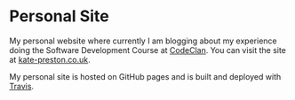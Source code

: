 # Personal Site
My personal website where currently I am blogging about my experience doing the Software Development Course at [CodeClan](http://codeclan.com).
You can visit the site at [kate-preston.co.uk](http://kate-preston.co.uk).

My personal site is hosted on GitHub pages and is built and deployed with [Travis](https://travis-ci.org/ktweeden/personal_site).
